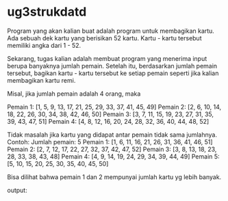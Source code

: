 # ug3strukdatd

Program yang akan kalian buat adalah program untuk membagikan kartu.
Ada sebuah dek kartu yang berisikan 52 kartu. Kartu - kartu tersebut memiliki angka dari 1 - 52.

Sekarang, tugas kalian adalah membuat program yang menerima input berupa banyaknya jumlah pemain. Setelah itu, berdasarkan jumlah pemain tersebut, bagikan kartu - kartu tersebut ke setiap pemain seperti jika kalian membagikan kartu remi.

Misal, jika jumlah pemain adalah 4 orang, maka

Pemain 1: [1, 5, 9, 13, 17, 21, 25, 29, 33, 37, 41, 45, 49]
Pemain 2: [2, 6, 10, 14, 18, 22, 26, 30, 34, 38, 42, 46, 50]
Pemain 3: [3, 7, 11, 15, 19, 23, 27, 31, 35, 39, 43, 47, 51]
Pemain 4: [4, 8, 12, 16, 20, 24, 28, 32, 36, 40, 44, 48, 52]

Tidak masalah jika kartu yang didapat antar pemain tidak sama jumlahnya. 
Contoh:
Jumlah pemain: 5
Pemain 1: [1, 6, 11, 16, 21, 26, 31, 36, 41, 46, 51]
Pemain 2: [2, 7, 12, 17, 22, 27, 32, 37, 42, 47, 52]
Pemain 3: [3, 8, 13, 18, 23, 28, 33, 38, 43, 48]
Pemain 4: [4, 9, 14, 19, 24, 29, 34, 39, 44, 49]
Pemain 5: [5, 10, 15, 20, 25, 30, 35, 40, 45, 50]

Bisa dilihat bahwa pemain 1 dan 2 mempunyai jumlah kartu yg lebih banyak.

output: 
